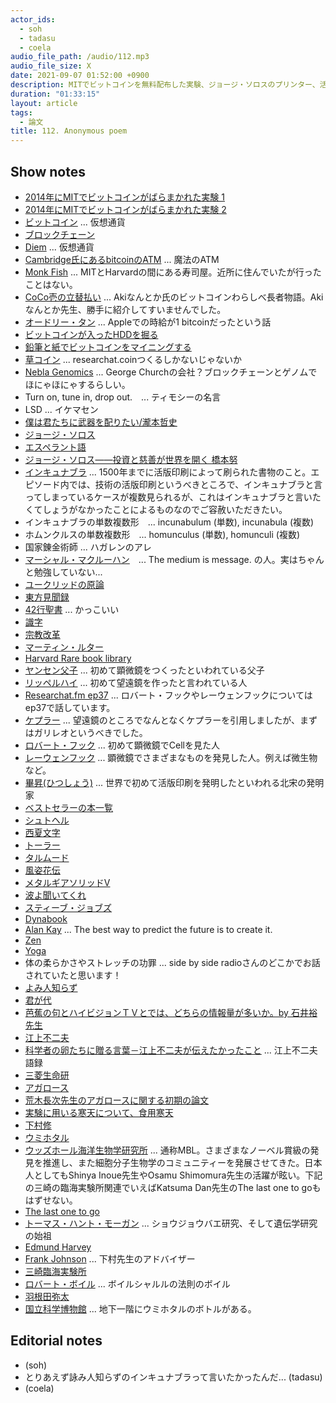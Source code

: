 ```yaml
---
actor_ids:
  - soh
  - tadasu
  - coela
audio_file_path: /audio/112.mp3
audio_file_size: X
date: 2021-09-07 01:52:00 +0900
description: MITでビットコインを無料配布した実験、ジョージ・ソロスのプリンター、活版印刷とインキュナブラとレンズ、ミームの原産地、江上不二夫語録、下村修と1944年のウミホタルについて話しました。
duration: "01:33:15"
layout: article
tags:
  - 論文
title: 112. Anonymous poem
---
```


## Show notes
- [2014年にMITでビットコインがばらまかれた実験 1](https://oltnews.com/a-group-of-mit-students-received-100-in-free-bitcoin-in-2014-some-got-rich-others-squandered-it-on-sushi-cnbc)
- [2014年にMITでビットコインがばらまかれた実験 2](https://www.bloomberg.com/news/articles/2021-06-04/bitcoin-btc-mit-experiment-nets-13-000-gain-for-students-who-held-on)
- [ビットコイン](https://ja.wikipedia.org/wiki/%E3%83%93%E3%83%83%E3%83%88%E3%82%B3%E3%82%A4%E3%83%B3) ... 仮想通貨
- [ブロックチェーン](https://ja.wikipedia.org/wiki/%E3%83%96%E3%83%AD%E3%83%83%E3%82%AF%E3%83%81%E3%82%A7%E3%83%BC%E3%83%B3)
- [Diem](https://en.wikipedia.org/wiki/Diem_(digital_currency)) ... 仮想通貨
- [Cambridge氏にあるbitcoinのATM](https://twitter.com/researchat_fm/status/1216406727106666499) ... 魔法のATM
- [Monk Fish](https://www.themadmonkfish.com/menus/) ... MITとHarvardの間にある寿司屋。近所に住んでいたが行ったことはない。
- [CoCo壱の立替払い](https://togetter.com/li/1649505) ... Akiなんとか氏のビットコインわらしべ長者物語。Akiなんとか先生、勝手に紹介してすいませんでした。
- [オードリー・タン](https://www.news-postseven.com/archives/20200613_1569693.html/2) ... Appleでの時給が1 bitcoinだったという話
- [ビットコインが入ったHDDを掘る](https://www.cnn.co.jp/tech/35165138.html)
- [鉛筆と紙でビットコインをマイニングする](https://postd.cc/mining-bitcoin-with-pencil-and-paper/)
- [草コイン](https://fisco.jp/media/smallcoin-ranking/) ... researchat.coinつくるしかないじゃないか
- [Nebla Genomics](https://nebula.org/technology/) ... George Churchの会社？ブロックチェーンとゲノムでほにゃほにゃするらしい。
- Turn on, tune in, drop out.　... ティモシーの名言
- LSD ... イケマセン
- [僕は君たちに武器を配りたい/瀧本哲史](https://www.amazon.co.jp/-/dp/B07QLMBSVG/?tag=researchatf04-22)
- [ジョージ・ソロス](https://ja.wikipedia.org/wiki/%E3%82%B8%E3%83%A7%E3%83%BC%E3%82%B8%E3%83%BB%E3%82%BD%E3%83%AD%E3%82%B9)
- [エスペラント語](https://ja.wikipedia.org/wiki/%E3%82%A8%E3%82%B9%E3%83%9A%E3%83%A9%E3%83%B3%E3%83%88)
- [ジョージ・ソロス――投資と慈善が世界を開く 橋本努](https://webcache.googleusercontent.com/search?q=cache:3cORIcFZPe0J:https://www.econ.hokudai.ac.jp/~hasimoto/On%2520George%2520Soros.htm+&cd=2&hl=en&ct=clnk&gl=us)
- [インキュナブラ](https://ja.wikipedia.org/wiki/%E3%82%A4%E3%83%B3%E3%82%AD%E3%83%A5%E3%83%8A%E3%83%96%E3%83%A9) ... 1500年までに活版印刷によって刷られた書物のこと。エピソード内では、技術の活版印刷というべきところで、インキュナブラと言ってしまっているケースが複数見られるが、これはインキュナブラと言いたくてしょうがなかったことによるものなのでご容赦いただきたい。
- インキュナブラの単数複数形　... incunabulum (単数), incunabula (複数)
- ホムンクルスの単数複数形　... homunculus (単数), homunculi (複数)
- 国家錬金術師 ...  ハガレンのアレ
- [マーシャル・マクルーハン](https://ja.wikipedia.org/wiki/%E3%83%9E%E3%83%BC%E3%82%B7%E3%83%A3%E3%83%AB%E3%83%BB%E3%83%9E%E3%82%AF%E3%83%AB%E3%83%BC%E3%83%8F%E3%83%B3)　... The medium is message. の人。実はちゃんと勉強していない...
- [ユークリッドの原論](https://ja.wikipedia.org/wiki/%E3%83%A6%E3%83%BC%E3%82%AF%E3%83%AA%E3%83%83%E3%83%89%E5%8E%9F%E8%AB%96)
- [東方見聞録](https://ja.wikipedia.org/wiki/%E6%9D%B1%E6%96%B9%E8%A6%8B%E8%81%9E%E9%8C%B2) 
- [42行聖書](https://dcollections.lib.keio.ac.jp/ja/incunabula/036) ... かっこいい
- [識字](https://ja.wikipedia.org/wiki/%E8%AD%98%E5%AD%97)
- [宗教改革](https://ja.wikipedia.org/wiki/%E5%AE%97%E6%95%99%E6%94%B9%E9%9D%A9)
- [マーティン・ルター](https://ja.wikipedia.org/wiki/%E3%83%9E%E3%83%AB%E3%83%86%E3%82%A3%E3%83%B3%E3%83%BB%E3%83%AB%E3%82%BF%E3%83%BC)
- [Harvard Rare book library](https://library.harvard.edu/libraries/houghton#collections)
- [ヤンセン父子](https://ja.wikipedia.org/wiki/%E3%82%B5%E3%83%8F%E3%83%AA%E3%82%A2%E3%82%B9%E3%83%BB%E3%83%A4%E3%83%B3%E3%82%BB%E3%83%B3) ... 初めて顕微鏡をつくったといわれている父子
- [リッペルハイ](https://ja.wikipedia.org/wiki/%E3%83%8F%E3%83%B3%E3%82%B9%E3%83%BB%E3%83%AA%E3%83%83%E3%83%9A%E3%83%AB%E3%83%8F%E3%82%A4) ... 初めて望遠鏡を作ったと言われている人
- [Researchat.fm ep37](https://researchat.fm/episode/37) ... ロバート・フックやレーウェンフックについてはep37で話しています。
- [ケプラー](https://ja.wikipedia.org/wiki/%E3%83%A8%E3%83%8F%E3%83%8D%E3%82%B9%E3%83%BB%E3%82%B1%E3%83%97%E3%83%A9%E3%83%BC) ... 望遠鏡のところでなんとなくケプラーを引用しましたが、まずはガリレオというべきでした。
- [ロバート・フック](https://ja.wikipedia.org/wiki/%E3%83%AD%E3%83%90%E3%83%BC%E3%83%88%E3%83%BB%E3%83%95%E3%83%83%E3%82%AF) ... 初めて顕微鏡でCellを見た人
- [レーウェンフック](https://ja.wikipedia.org/wiki/%E3%82%A2%E3%83%B3%E3%83%88%E3%83%8B%E3%83%BB%E3%83%95%E3%82%A1%E3%83%B3%E3%83%BB%E3%83%AC%E3%83%BC%E3%82%A6%E3%82%A7%E3%83%B3%E3%83%95%E3%83%83%E3%82%AF) ... 顕微鏡でさまざまなものを発見した人。例えば微生物など。
- [畢昇(ひつしょう)](https://ja.wikipedia.org/wiki/%E7%95%A2%E6%98%87) ... 世界で初めて活版印刷を発明したといわれる北宋の発明家
- [ベストセラーの本一覧](https://ja.wikipedia.org/wiki/%E3%83%99%E3%82%B9%E3%83%88%E3%82%BB%E3%83%A9%E3%83%BC%E6%9C%AC%E3%81%AE%E4%B8%80%E8%A6%A7)
- [シュトヘル](https://www.amazon.co.jp/dp/B00BHTTPCM/?tag=researchatf04-22)
- [西夏文字](https://ja.wikipedia.org/wiki/%E8%A5%BF%E5%A4%8F%E6%96%87%E5%AD%97)
- [トーラー](https://ja.wikipedia.org/wiki/%E3%83%88%E3%83%BC%E3%83%A9%E3%83%BC)
- [タルムード](https://ja.wikipedia.org/wiki/%E3%82%BF%E3%83%AB%E3%83%A0%E3%83%BC%E3%83%89)
- [風姿花伝](https://www.amazon.co.jp/dp/4003300114/?tag=researchatf04-22)
- [メタルギアソリッドV](https://ja.wikipedia.org/wiki/%E3%83%A1%E3%82%BF%E3%83%AB%E3%82%AE%E3%82%A2%E3%82%BD%E3%83%AA%E3%83%83%E3%83%89V)
- [波よ聞いてくれ](https://www.amazon.co.jp/dp/B08L93LR45/?tag=researchatf04-22)
- [スティーブ・ジョブズ](https://ja.wikipedia.org/wiki/%E3%82%B9%E3%83%86%E3%82%A3%E3%83%BC%E3%83%96%E3%83%BB%E3%82%B8%E3%83%A7%E3%83%96%E3%82%BA)
- [Dynabook](https://en.wikipedia.org/wiki/Dynabook)
- [Alan Kay](https://en.wikipedia.org/wiki/Alan_Kay) ... The best way to predict the future is to create it.
- [Zen](https://en.wikipedia.org/wiki/Zen)
- [Yoga](https://en.wikipedia.org/wiki/Yoga)
- 体の柔らかさやストレッチの功罪 ... side by side radioさんのどこかでお話されていたと思います！
- [よみ人知らず](https://ja.wikipedia.org/wiki/%E3%82%88%E3%81%BF%E4%BA%BA%E3%81%97%E3%82%89%E3%81%9A)
- [君が代](https://ja.wikipedia.org/wiki/%E5%90%9B%E3%81%8C%E4%BB%A3)
- [芭蕉の句とハイビジョンＴＶとでは、どちらの情報量が多いか。by 石井裕先生](https://twitter.com/ishii_mit_BOT/status/1402718658908934146)
- [江上不二夫](https://ja.wikipedia.org/wiki/%E6%B1%9F%E4%B8%8A%E4%B8%8D%E4%BA%8C%E5%A4%AB)
- [科学者の卵たちに贈る言葉－江上不二夫が伝えたかったこと](https://www.amazon.co.jp/dp/B00YP68U7U/?tag=researchatf04-22) ... 江上不二夫語録
- [三菱生命研](https://ja.wikipedia.org/wiki/%E4%B8%89%E8%8F%B1%E5%8C%96%E5%AD%A6%E7%94%9F%E5%91%BD%E7%A7%91%E5%AD%A6%E7%A0%94%E7%A9%B6%E6%89%80)
- [アガロース](https://ja.wikipedia.org/wiki/%E3%82%A2%E3%82%AC%E3%83%AD%E3%83%BC%E3%82%B9)
- [荒木長次先生のアガロースに関する初期の論文](https://www.jstage.jst.go.jp/article/kagakutoseibutsu1962/6/2/6_2_88/_pdf)
- [実験に用いる寒天について、食用寒天](https://www.yeast-forum.org/community_mail.php)
- [下村修](https://ja.wikipedia.org/wiki/%E4%B8%8B%E6%9D%91%E8%84%A9)
- [ウミホタル](https://ja.wikipedia.org/wiki/%E3%82%A6%E3%83%9F%E3%83%9B%E3%82%BF%E3%83%AB)
- [ウッズホール海洋生物学研究所](https://ja.wikipedia.org/wiki/%E3%82%A6%E3%83%83%E3%82%BA%E3%83%9B%E3%83%BC%E3%83%AB%E6%B5%B7%E6%B4%8B%E7%94%9F%E7%89%A9%E5%AD%A6%E7%A0%94%E7%A9%B6%E6%89%80) ... 通称MBL。さまざまなノーベル賞級の発見を推進し、また細胞分子生物学のコミュニティーを発展させてきた。日本人としてもShinya Inoue先生やOsamu Shimomura先生の活躍が眩い。下記の三崎の臨海実験所関連でいえばKatsuma Dan先生のThe last one to goもはずせない。
- [The last one to go](https://www.mbl.edu/legacy-of-leadership/dan/)
- [トーマス・ハント・モーガン](https://ja.wikipedia.org/wiki/%E3%83%88%E3%83%BC%E3%83%9E%E3%82%B9%E3%83%BB%E3%83%8F%E3%83%B3%E3%83%88%E3%83%BB%E3%83%A2%E3%83%BC%E3%82%AC%E3%83%B3) ... ショウジョウバエ研究、そして遺伝学研究の始祖
- [Edmund Harvey](https://en.wikipedia.org/wiki/E._Newton_Harvey)
- [Frank Johnson](https://academictree.org/chemistry/peopleinfo.php?pid=52355) ... 下村先生のアドバイザー
- [三崎臨海実験所](https://www.mmbs.s.u-tokyo.ac.jp/wp/)
- [ロバート・ボイル](https://ja.wikipedia.org/wiki/%E3%83%AD%E3%83%90%E3%83%BC%E3%83%88%E3%83%BB%E3%83%9C%E3%82%A4%E3%83%AB) ... ボイルシャルルの法則のボイル
- [羽根田弥太](http://zenhoken-std.sakura.ne.jp/ZHJ_pdf21-30/ZHJ28_01-02.pdf)
- [国立科学博物館](https://www.kahaku.go.jp/) ... 地下一階にウミホタルのボトルがある。

## Editorial notes
- (soh)
- とりあえず詠み人知らずのインキュナブラって言いたかったんだ... (tadasu)
- (coela)

